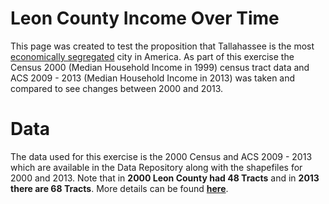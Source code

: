 # Leon County Income Over Time
This page was created to test the proposition that Tallahassee is the most [economically segregated](http://www.citylab.com/work/2015/02/americas-most-economically-segregated-cities/385709/) city in America. As part of this exercise the Census 2000 (Median Household Income in 1999) census tract data and ACS 2009 - 2013 (Median Household Income in 2013) was taken and compared to see changes between 2000 and 2013. 

# Data

The data used for this exercise is the 2000 Census and ACS 2009 - 2013 which are available in the Data Repository along with the shapefiles for 2000 and 2013. Note that in **2000 Leon County had 48 Tracts** and in **2013 there are 68 Tracts**. More details can be found **[here](https://github.com/krishnan-viswanathan/Leon-County-Income/wiki)**.
